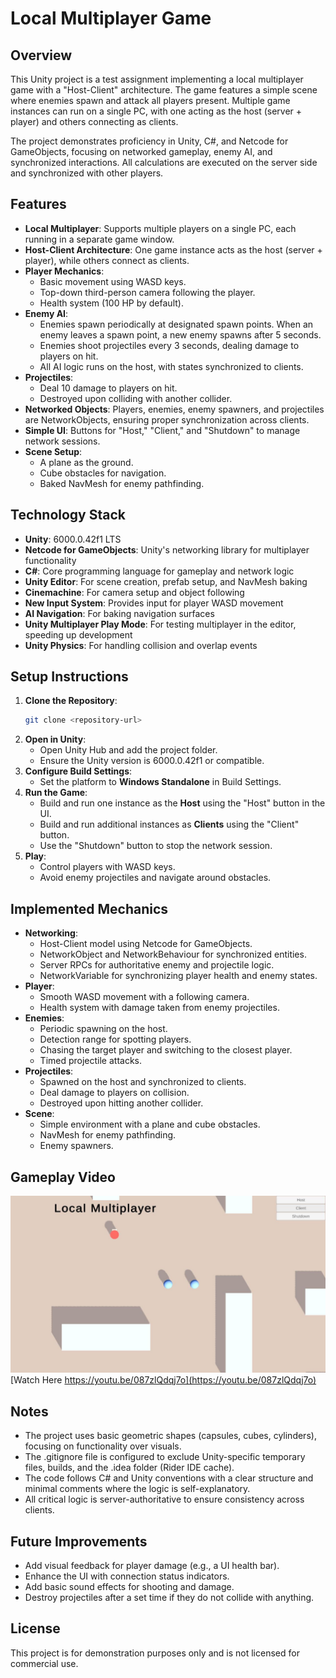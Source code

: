 # Local Multiplayer Game

## Overview
This Unity project is a test assignment implementing a local multiplayer game with a "Host-Client" architecture. The game features a simple scene where enemies spawn and attack all players present. Multiple game instances can run on a single PC, with one acting as the host (server + player) and others connecting as clients.

The project demonstrates proficiency in Unity, C#, and Netcode for GameObjects, focusing on networked gameplay, enemy AI, and synchronized interactions. All calculations are executed on the server side and synchronized with other players.

## Features
- **Local Multiplayer**: Supports multiple players on a single PC, each running in a separate game window.
- **Host-Client Architecture**: One game instance acts as the host (server + player), while others connect as clients.
- **Player Mechanics**:
  - Basic movement using WASD keys.
  - Top-down third-person camera following the player.
  - Health system (100 HP by default).
- **Enemy AI**:
  - Enemies spawn periodically at designated spawn points. When an enemy leaves a spawn point, a new enemy spawns after 5 seconds.
  - Enemies shoot projectiles every 3 seconds, dealing damage to players on hit.
  - All AI logic runs on the host, with states synchronized to clients.
- **Projectiles**:
  - Deal 10 damage to players on hit.
  - Destroyed upon colliding with another collider.
- **Networked Objects**: Players, enemies, enemy spawners, and projectiles are NetworkObjects, ensuring proper synchronization across clients.
- **Simple UI**: Buttons for "Host," "Client," and "Shutdown" to manage network sessions.
- **Scene Setup**:
  - A plane as the ground.
  - Cube obstacles for navigation.
  - Baked NavMesh for enemy pathfinding.

## Technology Stack
- **Unity**: 6000.0.42f1 LTS
- **Netcode for GameObjects**: Unity's networking library for multiplayer functionality
- **C#**: Core programming language for gameplay and network logic
- **Unity Editor**: For scene creation, prefab setup, and NavMesh baking
- **Cinemachine**: For camera setup and object following
- **New Input System**: Provides input for player WASD movement
- **AI Navigation**: For baking navigation surfaces
- **Unity Multiplayer Play Mode**: For testing multiplayer in the editor, speeding up development
- **Unity Physics**: For handling collision and overlap events

## Setup Instructions
1. **Clone the Repository**:
   ```bash
   git clone <repository-url>
   ```
2. **Open in Unity**:
   - Open Unity Hub and add the project folder.
   - Ensure the Unity version is 6000.0.42f1 or compatible.
3. **Configure Build Settings**:
   - Set the platform to **Windows Standalone** in Build Settings.
4. **Run the Game**:
   - Build and run one instance as the **Host** using the "Host" button in the UI.
   - Build and run additional instances as **Clients** using the "Client" button.
   - Use the "Shutdown" button to stop the network session.
5. **Play**:
   - Control players with WASD keys.
   - Avoid enemy projectiles and navigate around obstacles.

## Implemented Mechanics
- **Networking**:
  - Host-Client model using Netcode for GameObjects.
  - NetworkObject and NetworkBehaviour for synchronized entities.
  - Server RPCs for authoritative enemy and projectile logic.
  - NetworkVariable for synchronizing player health and enemy states.
- **Player**:
  - Smooth WASD movement with a following camera.
  - Health system with damage taken from enemy projectiles.
- **Enemies**:
  - Periodic spawning on the host.
  - Detection range for spotting players.
  - Chasing the target player and switching to the closest player.
  - Timed projectile attacks.
- **Projectiles**:
  - Spawned on the host and synchronized to clients.
  - Deal damage to players on collision.
  - Destroyed upon hitting another collider.
- **Scene**:
  - Simple environment with a plane and cube obstacles.
  - NavMesh for enemy pathfinding.
  - Enemy spawners.

## Gameplay Video
[![Alt text](https://github.com/Just0Simon/LocalMultiplayer/blob/main/Preview.jpg?raw=true)](https://youtu.be/087zlQdqj7o)
[Watch Here https://youtu.be/087zlQdqj7o](https://youtu.be/087zlQdqj7o)

## Notes
- The project uses basic geometric shapes (capsules, cubes, cylinders), focusing on functionality over visuals.
- The .gitignore file is configured to exclude Unity-specific temporary files, builds, and the .idea folder (Rider IDE cache).
- The code follows C# and Unity conventions with a clear structure and minimal comments where the logic is self-explanatory.
- All critical logic is server-authoritative to ensure consistency across clients.

## Future Improvements
- Add visual feedback for player damage (e.g., a UI health bar).
- Enhance the UI with connection status indicators.
- Add basic sound effects for shooting and damage.
- Destroy projectiles after a set time if they do not collide with anything.

## License
This project is for demonstration purposes only and is not licensed for commercial use.
